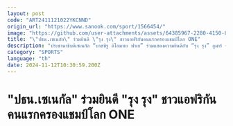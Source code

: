 ```yaml
---
layout: post
code: "ART2411121022YKCNND"
origin_url: "https://www.sanook.com/sport/1566454/"
image: "https://github.com/user-attachments/assets/64385967-2280-4150-8dde-8aa3078b69db"
title: "\"ปธน.เซเนกัล\" ร่วมยินดี \"รุง รุง\" ชาวแอฟริกันคนแรกครองแชมป์โลก ONE"
description: "ประธานาธิบดีเซเนกัล “บาสซิรู ดิโอมาเย ฟาเย” ร่วมแสดงความยินดีกับ “รุง รุง” อูมาร์ คาน นักมวยปล้ำดาวดังของประเทศ ผู้สร้างประวัติศาสตร์ด้วยการเป็นชาวแอฟริกันคนแรก ที่ประสบความสำเร็จคว้าเข็มขัดแชมป์โลก ONE MMA รุ่นเฮฟวีเวต (225-265 ป.) มาครอง"
category: "SPORTS"
language: "th"
date: 2024-11-12T10:30:59.200Z
---
```


# "ปธน.เซเนกัล" ร่วมยินดี "รุง รุง" ชาวแอฟริกันคนแรกครองแชมป์โลก ONE